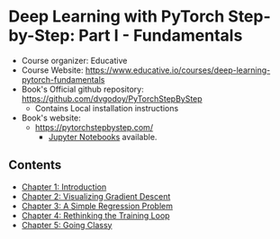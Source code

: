 Deep Learning with PyTorch Step-by-Step: Part I - Fundamentals
==============================================================

- Course organizer: Educative
- Course Website: https://www.educative.io/courses/deep-learning-pytorch-fundamentals
- Book's Official github repository: https://github.com/dvgodoy/PyTorchStepByStep
    - Contains Local installation instructions
- Book's website:
    - https://pytorchstepbystep.com/
        - [Jupyter Notebooks](https://pytorchstepbystep.com/#jupyter) available.

Contents
--------
- [Chapter 1: Introduction](./notes/Chapter_1.md)
- [Chapter 2: Visualizing Gradient Descent](./notes/Chapter_2.md)
- [Chapter 3: A Simple Regression Problem](./notes/Chapter_3.md)
- [Chapter 4: Rethinking the Training Loop](./notes/Chapter_4.md)
- [Chapter 5: Going Classy](./notes/Chapter_5.md)
